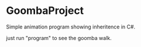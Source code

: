 # GoombaProject

Simple animation program showing inheritence in C#.

just run "program" to see the goomba walk.
